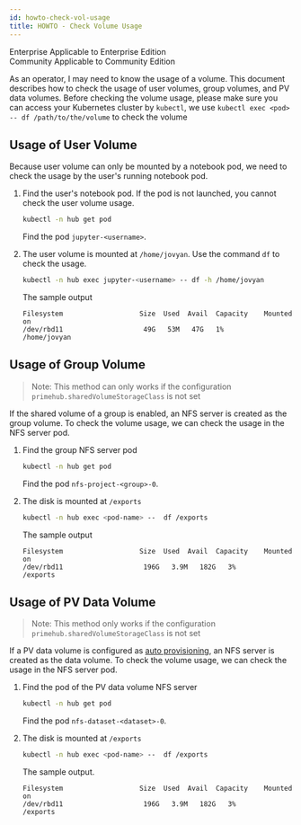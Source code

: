```yaml
---
id: howto-check-vol-usage
title: HOWTO - Check Volume Usage
---
```

<div class="label-sect">
  <div class="ee-only tooltip">Enterprise
    <span class="tooltiptext">Applicable to Enterprise Edition</span>
  </div>
  <div class="ce-only tooltip">Community
    <span class="tooltiptext">Applicable to Community Edition</span>
  </div>
</div>

As an operator, I may need to know the usage of a volume. This document describes how to check the usage of user volumes, group volumes, and PV data volumes. Before checking the volume usage, please make sure you can access your Kubernetes cluster by `kubectl`, we use `kubectl exec <pod> -- df /path/to/the/volume` to check the volume

## Usage of User Volume

Because user volume can only be mounted by a notebook pod, we need to check the usage by the user's running notebook pod.

1. Find the user's notebook pod. If the pod is not launched, you cannot check the user volume usage.

    ```bash
    kubectl -n hub get pod
    ```

    Find the pod `jupyter-<username>`.

1. The user volume is mounted at `/home/jovyan`. Use the command `df` to check the usage.

   ```bash
   kubectl -n hub exec jupyter-<username> -- df -h /home/jovyan
   ```

   The sample output

   ```text
   Filesystem                   Size  Used  Avail  Capacity    Mounted on
   /dev/rbd11                    49G   53M   47G   1%          /home/jovyan
   ```

## Usage of Group Volume

> Note: This method can only works if the configuration `primehub.sharedVolumeStorageClass` is not set

If the shared volume of a group is enabled, an NFS server is created as the group volume. To check the volume usage, we can check the usage in the NFS server pod.

1. Find the group NFS server pod

    ```bash
    kubectl -n hub get pod
    ```

    Find the pod `nfs-project-<group>-0`.

1. The disk is mounted at `/exports`

   ```bash
   kubectl -n hub exec <pod-name> --  df /exports
   ```

   The sample output

   ```text
   Filesystem                   Size  Used  Avail  Capacity    Mounted on
   /dev/rbd11                    196G   3.9M   182G   3%       /exports
   ```

## Usage of PV Data Volume

> Note: This method only works if the configuration `primehub.sharedVolumeStorageClass` is not set

If a PV data volume is configured as [auto provisioning](../guide_manual/admin-volume#persistent-volume), an NFS server is created as the data volume. To check the volume usage, we can check the usage in the NFS server pod.

1. Find the pod of the PV data volume NFS server

    ```bash
    kubectl -n hub get pod
    ```

    Find the pod `nfs-dataset-<dataset>-0`.

1. The disk is mounted at `/exports`

   ```bash
   kubectl -n hub exec <pod-name> --  df /exports
   ```

   The sample output.

   ```text
   Filesystem                   Size  Used  Avail  Capacity    Mounted on
   /dev/rbd11                    196G   3.9M   182G   3%       /exports
   ```